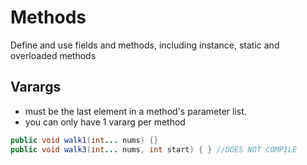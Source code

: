 # Methods

Define and use fields and methods, including instance, static and overloaded methods

## Varargs

- must be the last element in a method's parameter list.
- you can only have 1 vararg per method
  
```java
public void walk1(int... nums) {}
public void walk3(int... nums, int start) { } //DOES NOT COMPILE
```

